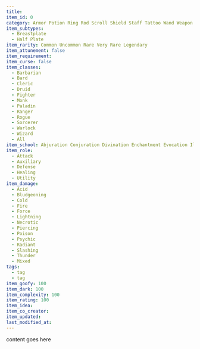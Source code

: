 ```yaml
---
title:
item_id: 0
category: Armor Potion Ring Rod Scroll Shield Staff Tattoo Wand Weapon Wondrous
item_subtypes:
  - Breastplate
  - Half Plate
item_rarity: Common Uncommon Rare Very Rare Legendary
item_attunement: false
item_requirement:
item_curse: false
item_classes:
  - Barbarian
  - Bard
  - Cleric
  - Druid
  - Fighter
  - Monk
  - Paladin
  - Ranger
  - Rogue
  - Sorcerer
  - Warlock
  - Wizard
  - All
item_school: Abjuration Conjuration Divination Enchantment Evocation Illusion Necromancy Transmutation Unidentifiable Ancient
item_role:
  - Attack
  - Auxiliary
  - Defense
  - Healing
  - Utility
item_damage:
  - Acid
  - Bludgeoning
  - Cold
  - Fire
  - Force
  - Lightning
  - Necrotic
  - Piercing
  - Poison
  - Psychic
  - Radiant
  - Slashing
  - Thunder
  - Mixed
tags:
  - tag
  - tag
item_goofy: 100
item_dark: 100
item_complexity: 100
item_rating: 100
item_idea:
item_co_creator:
item_updated:
last_modified_at:
---
```


content goes here
